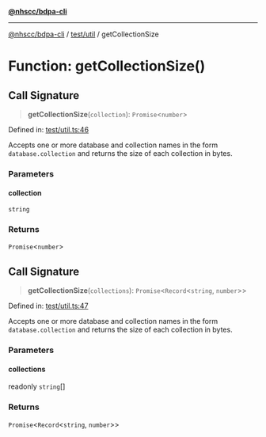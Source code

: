 [**@nhscc/bdpa-cli**](../../../README.md)

***

[@nhscc/bdpa-cli](../../../README.md) / [test/util](../README.md) / getCollectionSize

# Function: getCollectionSize()

## Call Signature

> **getCollectionSize**(`collection`): `Promise`\<`number`\>

Defined in: [test/util.ts:46](https://github.com/nhscc/bdpa-cli/blob/aab43dbd010a981851c0502d764dfd948966b4ad/test/util.ts#L46)

Accepts one or more database and collection names in the form
`database.collection` and returns the size of each collection in bytes.

### Parameters

#### collection

`string`

### Returns

`Promise`\<`number`\>

## Call Signature

> **getCollectionSize**(`collections`): `Promise`\<`Record`\<`string`, `number`\>\>

Defined in: [test/util.ts:47](https://github.com/nhscc/bdpa-cli/blob/aab43dbd010a981851c0502d764dfd948966b4ad/test/util.ts#L47)

Accepts one or more database and collection names in the form
`database.collection` and returns the size of each collection in bytes.

### Parameters

#### collections

readonly `string`[]

### Returns

`Promise`\<`Record`\<`string`, `number`\>\>
